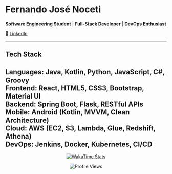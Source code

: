 # Fernando José Noceti

**Software Engineering Student** | **Full-Stack Developer** | **DevOps Enthusiast**

💼 [LinkedIn](https://www.linkedin.com/in/fernando-jos%C3%A9-noceti-9ba0b721b/)

---
## Tech Stack

**Languages:** Java, Kotlin, Python, JavaScript, C#, Groovy  
**Frontend:** React, HTML5, CSS3, Bootstrap, Material UI  
**Backend:** Spring Boot, Flask, RESTful APIs  
**Mobile:** Android (Kotlin, MVVM, Clean Architecture)  
**Cloud:** AWS (EC2, S3, Lambda, Glue, Redshift, Athena)  
**DevOps:** Jenkins, Docker, Kubernetes, CI/CD
---

<div align="center">
  
[![WakaTime Stats](https://github-readme-stats.vercel.app/api/wakatime?username=1167edd2-9416-424a-b7e7-d71f3d373e3d&theme=default&hide_border=true)](https://wakatime.com/@1167edd2-9416-424a-b7e7-d71f3d373e3d)

![Profile Views](https://komarev.com/ghpvc/?username=FerNoceti&style=flat-square&color=blue)

</div>
